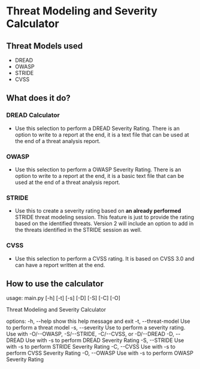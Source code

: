 # Threat Modeling and Severity Calculator

## Threat Models used

- DREAD
- OWASP
- STRIDE
- CVSS

## What does it do?

### DREAD Calculator

- Use this selection to perform a DREAD Severity Rating. There is an option to write to a report at the end, it is a
  text file that can be used at the end of a threat analysis report.

### OWASP

- Use this selection to perform a OWASP Severity Rating. There is an option to write to a report at the end, it is a
  basic text file that can be used at the end of a threat analysis report.

### STRIDE

- Use this to create a severity rating based on **an already performed** STRIDE threat modeling session. This feature
  is just to provide the rating based on the identified threats. Version 2 will include an option to add in the threats
  identified in the STRIDE session as well.

### CVSS

- Use this selection to perform a CVSS rating. It is based on CVSS 3.0 and can have a report written at the end.

## How to use the calculator

usage: main.py [-h] [-t] [-s] [-D] [-S] [-C] [-O]

Threat Modeling and Severity Calculator

options:
-h, --help show this help message and exit
 -t, --threat-model Use to perform a threat model
 -s, --severity Use to perform a severity rating. Use with -O/--OWASP, -S/--STRIDE, -C/--CVSS, or -D/--DREAD
 -D, --DREAD Use with -s to perform DREAD Severity Rating
 -S, --STRIDE Use with -s to perform STRIDE Severity Rating
 -C, --CVSS Use with -s to perform CVSS Severity Rating
 -O, --OWASP Use with -s to perform OWASP Severity Rating
